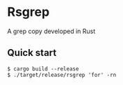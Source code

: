 # Rsgrep
A grep copy developed in Rust

## Quick start
```console
$ cargo build --release
$ ./target/release/rsgrep 'for' -rn
```